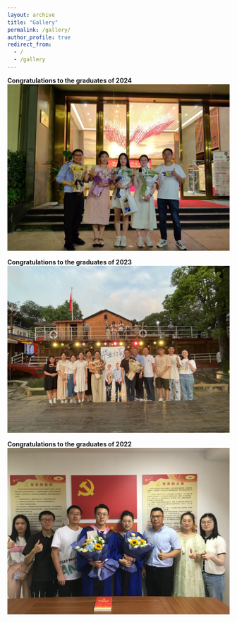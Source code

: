 ```yaml
---
layout: archive
title: "Gallery"
permalink: /gallery/
author_profile: true
redirect_from:
  - /
  - /gallery
---
```


<strong>Congratulations to the graduates of 2024</strong>
<img src='/images/gallery/Graduation_2024.jpg'> 

<strong>Congratulations to the graduates of 2023</strong>
<img src='/images/gallery/Graduation_2023.jpg'> 

<strong>Congratulations to the graduates of 2022</strong>
<img src='/images/gallery/Graduation_2022.JPG'> 
